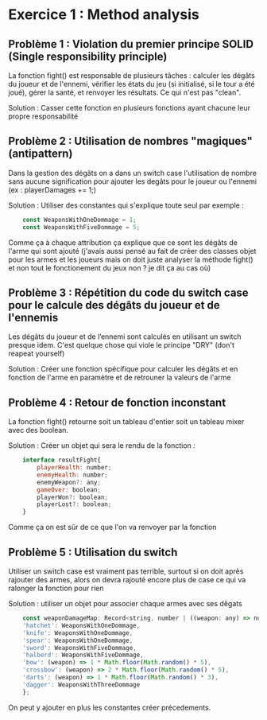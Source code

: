 # Exercice 1 : **Method analysis**

## Problème 1 : **Violation du premier principe SOLID (Single responsibility principle)**

La fonction fight() est responsable de plusieurs tâches : calculer les dégâts du joueur et de l'ennemi, vérifier les états du jeu (si initialisé, si le tour a été joué), gérer la santé, et renvoyer les résultats. Ce qui n'est pas "clean".

Solution : Casser cette fonction en plusieurs fonctions ayant chacune leur propre responsabilité

## Problème 2 : **Utilisation de nombres "magiques" (antipattern)**

Dans la gestion des dégâts on a dans un switch case l'utilisation de nombre sans aucune signification pour ajouter les degâts pour le joueur ou l'ennemi (ex : playerDamages += 1;)

Solution : Utiliser des constantes qui s'explique toute seul par exemple : 
```js
    const WeaponsWithOneDommage = 1;
    const WeaponsWithFiveDommage = 5;
```

Comme ça à chaque attribution ça explique que ce sont les dégâts de l'arme qui sont ajouté (j'avais aussi pensé au fait de créer des classes objet pour les armes et les joueurs mais on doit juste analyser la méthode fight() et non tout le fonctionement du jeux non ? je dit ça au cas où)

## **Problème 3 : Répétition du code du switch case pour le calcule des dégâts du joueur et de l'ennemis**

Les dégâts du joueur et de l’ennemi sont calculés en utilisant un switch presque idem. C'est quelque chose qui viole le principe "DRY" (don't reapeat yourself)

Solution : Créer une fonction spécifique pour calculer les dégâts et en fonction de l'arme en paramètre et de retrouner la valeurs de l'arme

## **Problème 4 : Retour de fonction inconstant**

La fonction fight() retourne soit un tableau d'entier soit un tableau mixer avec des boolean.

Solution : Créer un objet qui sera le rendu de la fonction :

```js
    interface resultFight{
        playerHealth: number; 
        enemyHealth: number;
        enemyWeapon?: any;
        gameOver: boolean; 
        playerWon?: boolean;
        playerLost?: boolean;
    }
```

Comme ça on est sûr de ce que l'on va renvoyer par la fonction

## **Problème 5 : Utilisation du switch**

Utiliser un switch case est vraiment pas terrible, surtout si on doit après rajouter des armes, alors on devra rajouté encore plus de case ce qui va ralonger la fonction pour rien

Solution : utiliser un objet pour associer chaque armes avec ses dêgats 

```js
    const weaponDamageMap: Record<string, number | ((weapon: any) => number)> = {
    'hatchet': WeaponsWithOneDommage,
    'knife': WeaponsWithOneDommage,
    'spear': WeaponsWithOneDommage,
    'sword': WeaponsWithFiveDommage,
    'halberd': WeaponsWithFiveDommage,
    'bow': (weapon) => 1 * Math.floor(Math.random() * 5),
    'crossbow': (weapon) => 2 * Math.floor(Math.random() * 5),
    'darts': (weapon) => 1 * Math.floor(Math.random() * 3),
    'dagger': WeaponsWithThreeDommage
    };
```

On peut y ajouter en plus les constantes créer précedements.
